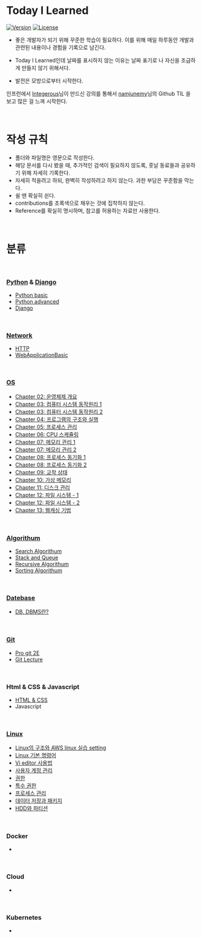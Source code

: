 ﻿# Today I Learned

[![Version](https://img.shields.io/badge/version-2022.02.17-red.svg)](./CHANGELOG) [![License](https://img.shields.io/github/license/mashape/apistatus.svg)](./LICENSE)

- 좋은 개발자가 되기 위해 꾸준한 학습이 필요하다. 이를 위해 매일 하루동안 개발과 관련된 내용이나 경험을 기록으로 남긴다.
- Today I Learned인데 날짜를 표시하지 않는 이유는 날짜 표기로 나 자신을 조급하게 만들지 않기 위해서다.

- 발전은 모방으로부터 시작한다.

인프런에서 [Integerous](https://github.com/namjunemy)님이 만드신 강의를 통해서 [namjunemy](https://github.com/namjunemy)님의 Github TIL 을 보고 많은 걸 느껴 시작한다.

<br>

# 작성 규칙

- 폴더와 파일명은 영문으로 작성한다.
- 해당 문서를 다시 봤을 때, 추가적인 검색이 필요하지 않도록, 훗날 동료들과 공유하기 위해 자세히 기록한다.
- 자세히 적을려고 하되, 완벽히 작성하려고 하지 않는다. 과한 부담은 꾸준함을 막는다.
- 쉴 땐 확실히 쉰다.
- contributions를 초록색으로 채우는 것에 집착하지 않는다.
- Reference를 확실히 명시하며, 참고를 허용하는 자료만 사용한다.

<br>

# 분류

<br>

### [Python](https://github.com/JeHa00/TIL/tree/main/Python) & [Django](https://github.com/JeHa00/TIL/tree/main/Django)

- [Python basic](https://github.com/JeHa00/TIL/tree/main/Python/basic)
- [Python advanced](https://github.com/JeHa00/TIL/tree/main/Python/advanced)
- [Django](https://github.com/JeHa00/TIL/tree/main/Django)

<br>

### [Network](https://github.com/JeHa00/TIL/tree/main/Network)

- [HTTP](https://github.com/JeHa00/TIL/tree/main/Network/HTTP)
- [WebApplicationBasic](https://github.com/JeHa00/TIL/tree/main/Network/WebApplicationBasic)


<br>

### [OS](<https://github.com/JeHa00/TIL/tree/main/OS%20(Operation%20System)>)

- [Chapter 02: 운영체제 개요](<https://github.com/JeHa00/TIL/blob/main/OS%20(Operation%20System)/Chapter_02_%EC%9A%B4%EC%98%81%EC%B2%B4%EC%A0%9C_%EA%B0%9C%EC%9A%94.md>)
- [Chapter 03: 컴퓨터 시스템 동작원리 1](<https://github.com/JeHa00/TIL/blob/main/OS%20(Operation%20System)/Chapter_03_%EC%BB%B4%ED%93%A8%ED%84%B0_%EC%8B%9C%EC%8A%A4%ED%85%9C_%EB%8F%99%EC%9E%91%EC%9B%90%EB%A6%AC_1.md>)
- [Chapter 03: 컴퓨터 시스템 동작원리 2](<https://github.com/JeHa00/TIL/blob/main/OS%20(Operation%20System)/Chapter_03_%EC%BB%B4%ED%93%A8%ED%84%B0_%EC%8B%9C%EC%8A%A4%ED%85%9C_%EB%8F%99%EC%9E%91%EC%9B%90%EB%A6%AC_2.md>)
- [Chapter 04: 프로그램의 구조와 실행](<https://github.com/JeHa00/TIL/blob/main/OS%20(Operation%20System)/Chapter_04_%ED%94%84%EB%A1%9C%EA%B7%B8%EB%9E%A8%EC%9D%98%EA%B5%AC%EC%A1%B0%EC%99%80%EC%8B%A4%ED%96%89.md>)
- [Chapter 05: 프로세스 관리](<https://github.com/JeHa00/TIL/blob/main/OS%20(Operation%20System)/Chapter_05_%ED%94%84%EB%A1%9C%EC%84%B8%EC%8A%A4_%EA%B4%80%EB%A6%AC.md>)
- [Chapter 06: CPU 스케쥴링](<https://github.com/JeHa00/TIL/blob/main/OS%20(Operation%20System)/Chapter_06_CPU_%EC%8A%A4%EC%BC%80%EC%A5%B4%EB%A7%81.md>)
- [Chapter 07: 메모리 관리 1](<https://github.com/JeHa00/TIL/blob/main/OS%20(Operation%20System)/Chapter_07_%EB%A9%94%EB%AA%A8%EB%A6%AC_%EA%B4%80%EB%A6%AC_1.md>)
- [Chapter 07: 메모리 관리 2](<https://github.com/JeHa00/TIL/blob/main/OS%20(Operation%20System)/Chapter_07_%EB%A9%94%EB%AA%A8%EB%A6%AC_%EA%B4%80%EB%A6%AC_2.md>)
- [Chapter 08: 프로세스 동기화 1](<https://github.com/JeHa00/TIL/blob/main/OS%20(Operation%20System)/Chapter_08_%ED%94%84%EB%A1%9C%EC%84%B8%EC%8A%A4_%EB%8F%99%EA%B8%B0%ED%99%94_1.md>)
- [Chapter 08: 프로세스 동기화 2](<https://github.com/JeHa00/TIL/blob/main/OS%20(Operation%20System)/Chapter_08_%ED%94%84%EB%A1%9C%EC%84%B8%EC%8A%A4_%EB%8F%99%EA%B8%B0%ED%99%94_2.md>)
- [Chapter 09: 교착 상태](<https://github.com/JeHa00/TIL/blob/main/OS%20(Operation%20System)/Chapter_09_%EA%B5%90%EC%B0%A9%EC%83%81%ED%83%9C.md>)
- [Chapter 10: 가상 메모리](<https://github.com/JeHa00/TIL/blob/main/OS%20(Operation%20System)/Chapter_10_%EA%B0%80%EC%83%81%EB%A9%94%EB%AA%A8%EB%A6%AC.md>)
- [Chapter 11: 디스크 관리](<https://github.com/JeHa00/TIL/blob/main/OS%20(Operation%20System)/Chapter_11_%EB%94%94%EC%8A%A4%ED%81%AC%EA%B4%80%EB%A6%AC.md>)
- [Chapter 12: 파일 시스템 - 1](<https://github.com/JeHa00/TIL/blob/main/OS%20(Operation%20System)/Chapter_12_%ED%8C%8C%EC%9D%BC%EC%8B%9C%EC%8A%A4%ED%85%9C_1.md>)
- [Chapter 12: 파일 시스템 - 2](<https://github.com/JeHa00/TIL/blob/main/OS%20(Operation%20System)/Chapter_12_%ED%8C%8C%EC%9D%BC%EC%8B%9C%EC%8A%A4%ED%85%9C%EA%B5%AC%ED%98%84.md>)
- [Chapter 13: 웹캐싱 기법](<https://github.com/JeHa00/TIL/blob/main/OS%20(Operation%20System)/Chapter_13_%EC%9B%B9%EC%BA%90%EC%8B%B1%EA%B8%B0%EB%B2%95.md>)

<br>

### [Algorithum](https://github.com/JeHa00/TIL/tree/main/DataStructure_Algorithm)

- [Search Algorithum](https://github.com/JeHa00/TIL/blob/main/DataStructure_Algorithm/3_%EA%B2%80%EC%83%89%EC%95%8C%EA%B3%A0%EB%A6%AC%EC%A6%98.md)
- [Stack and Queue](https://github.com/JeHa00/TIL/blob/main/DataStructure_Algorithm/4_%EC%8A%A4%ED%83%9D%EA%B3%BC%ED%81%90.md)
- [Recursive Algorithum](https://github.com/JeHa00/TIL/blob/main/DataStructure_Algorithm/5_%EC%9E%AC%EA%B7%80%EC%95%8C%EA%B3%A0%EB%A6%AC%EC%A6%98.md)
- [Sorting Algorithum](https://github.com/JeHa00/TIL/blob/main/DataStructure_Algorithm/6_%EC%A0%95%EB%A0%AC%EC%95%8C%EA%B3%A0%EB%A6%AC%EC%A6%98.md)

<br>

### [Datebase](https://github.com/JeHa00/TIL/tree/main/DB)

- [DB, DBMS란?](<https://github.com/JeHa00/TIL/blob/main/DB(DataBase)/DB_Introduction.md>)

<br>

### [Git](https://github.com/JeHa00/TIL/tree/main/Git)

- [Pro git 2E](https://github.com/JeHa00/TIL/blob/main/Git/Pro_git_2E)
- [Git Lecture](https://github.com/JeHa00/TIL/tree/main/Git/Git_Lecture)

<br>

### Html & CSS & Javascript

- [HTML & CSS](https://github.com/JeHa00/TIL/tree/main/HTML_CSS)
- Javascript

<br>

### [Linux](https://github.com/JeHa00/TIL/blob/main/Linux)

- [Linux의 구조와 AWS linux 실습 setting](https://github.com/JeHa00/TIL/blob/main/Linux/LectureNote-01.md)
- [Linux 기본 명령어](https://github.com/JeHa00/TIL/blob/main/Linux/Chapter02)
- [Vi editor 사용법](https://github.com/JeHa00/TIL/blob/main/Linux/Chapter03)
- [사용자 계정 관리](https://github.com/JeHa00/TIL/blob/main/Linux/Chapter04)
- [권한](https://github.com/JeHa00/TIL/tree/main/Linux/Chapter05)
- [특수 권한](https://github.com/JeHa00/TIL/tree/main/Linux/Chapter06)
- [프로세스 관리](https://github.com/JeHa00/TIL/tree/main/Linux/Chapter07.md)
- [데이터 저장과 패키지](https://github.com/JeHa00/TIL/tree/main/Linux/Chapter08)
- [HDD와 파티션](https://github.com/JeHa00/TIL/tree/main/Linux/Chapter09)


<br>

### Docker

-

<br>

### Cloud

-

<br>

### Kubernetes

-